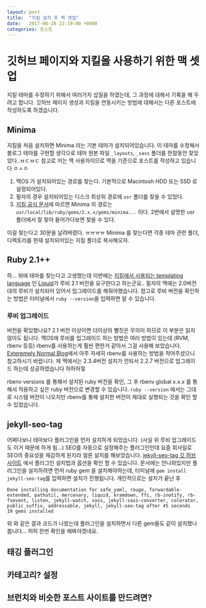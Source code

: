 ```yaml
---
layout: post
title:  "지킬 설치 후 맥 셋업"
date:   2017-06-28 22:19:00 +0900
categories: 포스트
---
```


# 깃허브 페이지와 지킬을 사용하기 위한 맥 셋업

지킬 테마를 수정하기 위해서 여러가지 삽질을 하였는데, 그 과정에 대해서 기록을 해 두려고 합니다. 깃허브 페이지 생성과 지킬을 연동시키는 방법에 대해서는 다른 포스트에 작성하도록 하겠습니다.

## Minima
지킬을 처음 설치하면 Minima 라는 기본 테마가 설치되어있습니다. 이 테마를 수정해서 블로그 테마를 구현할 생각으로 테마 원본 파일 `_layouts`, `_sass` 폴더를 한참동안 찾았었다..ㅂㄷㅂㄷ 참고로 저는 맥 사용자이므로 맥을 기준으로 포스트를 작성하고 있습니다 ㅇㅅㅇ

1. 맥OS 가 설치되어있는 경로를 찾는다. 기본적으로 Macintosh HDD 또는 SSD 로 설정되어있다.
2. 필자의 경우 설치되어있는 디스크 최상위 경로에 `usr` 폴더를 찾을 수 있었다.
3. [지킬 공식 문서](https://jekyllrb.com/docs/themes/)에 따르면 Minima 의 경로는 `usr/local/lib/ruby/gems/2.x.x/gems/minima...` 이다. 2번에서 설명한 usr 폴더에서 잘 찾아 들어가다보면 찾을 수 있다.

이걸 찾는다고 30분을 날려버렸다. ㅠㅠㅠㅠ 
Minima 를 찾는다면 각종 테마 관련 폴더, 디렉토리를 현재 설치되어있는 지킬 폴더로 복사해오자.

## Ruby 2.1++
하... 위에 테마를 찾는다고 고생했는데 이번에는 [지킬에서 사용되는 templating language](https://jekyllrb.com/docs/templates/) 인 [Liquid](https://shopify.github.io/liquid/)가 루비 2.1 버전을 요구한다고 하는군요.. 필자의 맥에는 2.0버전대의 루비가 설치되어 있어서 업그레이드를 해줘야했습니다. 참고로 루비 버전을 확인하는 방법은 터미널에서 `ruby --version`을 입력하면 알 수 있습니다.

### 루비 업그레이드
버전을 확있했나요? 2.1 버전 이상이면 더이상의 뻘짓은 무의미 하므로 이 부분은 읽지 않아도 됩니다. 맥OS에 루비를 업그레이드 하는 방법은 여러 방법이 있는데 (RVM, rbenv 등등) rbenv를 사용하는게 훨씬 편한거 같아서 그걸 사용해 보았습니다. [Exteremely Normal Blog](https://zunonia.wordpress.com/2014/03/19/mac에서-ruby-개발-환경-준비하기/)에서 아주 자세히 rbenv를 사용하는 방법을 적어주셨으니 참고하시기 바랍니다. 제 맥에서는 2.3.4버전 설치가 안되서 2.2.7 버전으로 업그레이드 하는데 성공하였습니다 허허허헣

rbenv versions 를 통해서 설치된 ruby 버전을 확인, 그 후 rbenv global x.x.x 를 통해서 적용하고 싶은 ruby 버전으로 변경할 수 있습니다. `ruby --version` 에서는 그대로 시스템 버전이 나오지만 rbenv를 통해 설치한 버전이 제대로 실행되는 것을 확인 할 수 있었습니다.

## jekyll-seo-tag
어쩌다보니 테마보다 플러그인을 먼저 설치하게 되었습니다. (사실 위 루비 업그레이드도 이거 때문에 하게 됨...) SEO를 자동으로 설정해주는 플러그인인데 요즘 회사일로 SEO의 중요성을 체감하게 된지라 얼른 설치를 해보았습니다. [jekyll-seo-tag 깃 허브 사이트](https://github.com/jekyll/jekyll-seo-tag) 에서 플러그인 설치법과 옵션을 확인 할 수 있습니다. 문서에는 안나와있지만 플러그인을 설치하려면 먼저 ruby gem 을 설치해야하는데, 터미널에 `gem install jekyll-seo-tag`를 입력하면 설치가 진행됩니다. 개인적으로는 설치가 끝난 후 
```
Done installing documentation for safe_yaml, rouge, forwardable-extended, pathutil, mercenary, liquid, kramdown, ffi, rb-inotify, rb-fsevent, listen, jekyll-watch, sass, jekyll-sass-converter, colorator, public_suffix, addressable, jekyll, jekyll-seo-tag after 45 seconds
19 gems installed
```
위 와 같은 결과 코드가 나왔는데 플러그인을 설치하면서 다른 gem들도 같이 설치했나봅니다... 허허 한번 확인을 해봐야겠네요.

## 태깅 플러그인
## 카테고리? 설정
## 브런치와 비슷한 포스트 사이트를 만드려면?